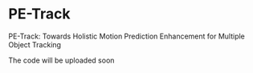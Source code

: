 # PE-Track
PE-Track: Towards Holistic Motion Prediction Enhancement for Multiple Object Tracking

The code will be uploaded soon
